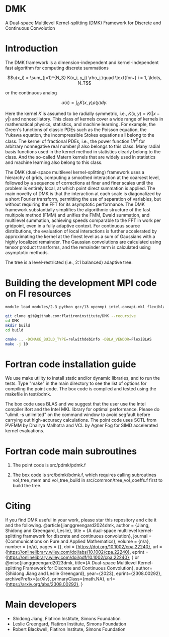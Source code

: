 # DMK
A Dual-space Multilevel Kernel-splitting (DMK) Framework for Discrete and Continuous Convolution

# Introduction

The DMK framework is a dimension-independent and kernel-independent fast algorithm for computing
discrete summations

$$u(x_i) = \sum_{j=1}^{N_S} K(x_i, y_j) \rho_j,\quad \text{for~} i = 1, \ldots, N_T$$

or the continuous analog

$$u(x) = \int_{B} K(x,y) \rho(y) dy.$$

Here the kernel $K$ is assumed to be radially symmetric, i.e., $K(x,y)=K(|x-y|)$ and
nonoscillatory. This class of kernels cover a wide range of kernels in mathematical physics,
statistics, and machine learning. For example, the Green's functions of classic PDEs such as the
Poisson equation, the Yukawa equation, the incompressible Stokes equations all belong to the
class. The kernel of fractional PDEs, i.e., the power function $1/r^\beta$ for arbitrary nonnegative
real number $\beta$ also belongs to this class. Many radial basis functions used in the kernel method
in statistics clearly belong to the class. And the so-called Matern kernels that are widely used in
statistics and machine learning also belong to this class.

The DMK (dual-space multilevel kernel-splitting) framework uses a hierarchy of grids, computing a
smoothed interaction at the coarsest level, followed by a sequence of corrections at finer and finer
scales until the problem is entirely local, at which point direct summation is applied. The main
novelty of DMK is that the interaction at each scale is diagonalized by a short Fourier transform,
permitting the use of separation of variables, but without requiring the FFT for its asymptotic
performance. The DMK framework substantially simplifies the algorithmic structure of the fast
multipole method (FMM) and unifies the FMM, Ewald summation, and multilevel summation, achieving
speeds comparable to the FFT in work per gridpoint, even in a fully adaptive context. For continuous
source distributions, the evaluation of local interactions is further accelerated by approximating
the kernel at the finest level as a sum of Gaussians with a highly localized remainder. The Gaussian
convolutions are calculated using tensor product transforms, and the remainder term is calculated
using asymptotic methods.

The tree is a level-restricted (i.e., 2:1 balanced) adaptive tree.

# Building the development MPI code on FI resources

```bash
module load modules/2.3 python gcc/13 openmpi intel-oneapi-mkl flexiblas

git clone git@github.com:flatironinstitute/DMK --recursive
cd DMK
mkdir build
cd build

cmake .. -DCMAKE_BUILD_TYPE=relwithdebinfo -DBLA_VENDOR=FlexiBLAS
make -j 10
```
# Fortran code installation guide

We use make utility to install static and/or dynamic libraries, and to run the tests. 
Type "make" in the main directory to see the list of options for compiling the point code.
The box code is compiled and tested using the makefile in test/bdmk.

The box code uses BLAS and we suggest that the user use the Intel compiler ifort and the 
Intel MKL library for optimal performance. Please do "ulimit -s unlimited" on the command 
window to avoid segfault before carrying out high-accuracy calculations. The point code uses 
SCTL from PVFMM by Dhairya Malhotra and VCL by Agner Fog for SIMD accelerated kernel evaluations. 

# Fortran code main subroutines

1. The point code is src/pdmk/pdmk.f

2. The box code is src/bdmk/bdmk.f, which requires calling subroutines
vol_tree_mem and vol_tree_build in src/common/tree_vol_coeffs.f first to build the tree.

# Citing

If you find DMK useful in your work, please star this repository and cite it and the following. 
@article{jianggreengard2024dmk,
author = {Jiang, Shidong and Greengard, Leslie},
title = {A dual-space multilevel kernel-splitting framework for discrete and continuous convolution},
journal = {Communications on Pure and Applied Mathematics},
volume = {n/a},
number = {n/a},
pages = {},
doi = {https://doi.org/10.1002/cpa.22240},
url = {https://onlinelibrary.wiley.com/doi/abs/10.1002/cpa.22240},
eprint = {https://onlinelibrary.wiley.com/doi/pdf/10.1002/cpa.22240},
}
or 
@misc{jianggreengard2023dmk,
      title={A Dual-space Multilevel Kernel-splitting Framework for Discrete and Continuous Convolution}, 
      author={Shidong Jiang and Leslie Greengard},
      year={2023},
      eprint={2308.00292},
      archivePrefix={arXiv},
      primaryClass={math.NA},
      url={https://arxiv.org/abs/2308.00292}, 
}

# Main developers

* Shidong Jiang, Flatiron Institute, Simons Foundation
* Leslie Greengard, Flatiron Institute, Simons Foundation
* Robert Blackwell, Flatiron Institute, Simons Foundation
